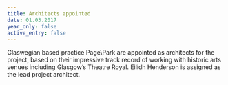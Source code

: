 ```yaml
---
title: Architects appointed
date: 01.03.2017
year_only: false
active_entry: false
---
```

Glaswegian based practice Page\\Park are appointed as architects for the project, based on their impressive track record of working with historic arts venues including Glasgow’s Theatre Royal. Eilidh Henderson is assigned as the lead project architect.